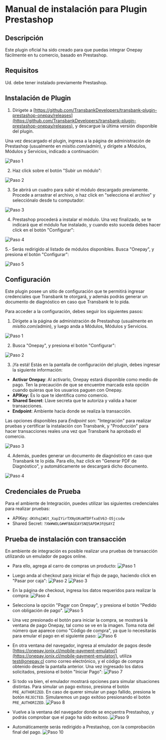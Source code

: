 # Manual de instalación para Plugin Prestashop

## Descripción

Este plugin oficial ha sido creado para que puedas integrar Onepay fácilmente en tu comercio, basado en Prestashop.

## Requisitos

Ud. debe tener instalado previamente Prestashop.

## Instalación de Plugin

1. Dirígete a [https://github.com/TransbankDevelopers/transbank-plugin-prestashop-onepay/releases](https://github.com/TransbankDevelopers/transbank-plugin-prestashop-onepay/releases), y descargue la última versión disponible del plugin.

  Una vez descargado el plugin, ingresa a la página de administración de Prestashop (usualmente en _misitio.com_/admin), y dirígete a Módulos, Módulos y Servicios, indicado a continuación:

  ![Paso 1](img/paso1.png)
  
2. Haz click sobre el botón "Subir un módulo":

  ![Paso 2](img/paso2.png)
  
3. Se abrirá un cuadro para subir el módulo descargado previamente. Procede a arrastrar el archivo, o haz click en "selecciona el archivo" y selecciónalo desde tu computador:

  ![Paso 3](img/paso3.png)

4. Prestashop procederá a instalar el módulo. Una vez finalizado, se te indicará que el módulo fue instalado, y cuando esto suceda debes hacer click en el botón "Configurar":

  ![Paso 4](img/paso4.png)

5.- Serás redirigido al listado de módulos disponibles. Busca "Onepay", y presiona el botón "Configurar":

  ![Paso 5](img/paso5.png)

## Configuración

Este plugin posee un sitio de configuración que te permitirá ingresar credenciales que Transbank te otorgará, y además podrás generar un documento de diagnóstico en caso que Transbank te lo pida.

Para acceder a la configuración, debes seguir los siguientes pasos:

1. Dirígete a la página de administración de Prestashop (usualmente en _misitio.com_/admin), y luego anda a Módulos, Módulos y Servicios.

  ![Paso 1](img/paso1.png)

2. Busca "Onepay", y presiona el botón "Configurar":

  ![Paso 2](img/paso5.png)
  
3. ¡Ya está! Estás en la pantalla de configuración del plugin, debes ingresar la siguiente información:
  * **Activar Onepay**: Al activarlo, Onepay estará disponible como medio de pago. Ten la precaución de que se encuentre marcada esta opción cuando quieras que los usuarios paguen con Onepay.
  * **APIKey**: Es lo que te identifica como comercio.
  * **Shared Secret**: Llave secreta que te autoriza y valida a hacer transacciones.
  * **Endpoint**: Ambiente hacia donde se realiza la transacción. 

  Las opciones disponibles para _Endpoint_ son: "Integración" para realizar pruebas y certificar la instalación con Transbank, y "Producción" para hacer transacciones reales una vez que Transbank ha aprobado el comercio.

  ![Paso 3](img/paso6.png)
  
4. Además, puedes generar un documento de diagnóstico en caso que Transbank te lo pida. Para ello, haz click en "Generar PDF de Diagnóstico", y automáticamente se descargará dicho documento.

  ![Paso 4](img/paso7.png)

## Credenciales de Prueba

Para el ambiente de Integración, puedes utilizar las siguientes credenciales para realizar pruebas:

* APIKey: `dKVhq1WGt_XapIYirTXNyUKoWTDFfxaEV63-O5jcsdw`
* Shared Secret: `?XW#WOLG##FBAGEAYSNQ5APD#JF@$AYZ`


## Prueba de instalación con transacción

En ambiente de integración es posible realizar una pruebas de transacción utilizando un emulador de pagos online.

* Para ello, agrega al carro de compras un producto:
  ![Paso 1](img/emu1.png)

* Luego anda al checkout para iniciar el flujo de pago, haciendo click en "Pasar por caja":
  ![Paso 2](img/emu2.png)
  ![Paso 3](img/emu3.png)
  
* En la página de checkout, ingresa los datos requeridos para realizar la compra:
  ![Paso 4](img/emu4.png)

* Selecciona la opción "Pagar con Onepay", y presiona el botón "Pedido con obligación de pago".
  ![Paso 5](img/emu5.png)

* Una vez presionado el botón para iniciar la compra, se mostrará la ventana de pago Onepay, tal como se ve en la imagen. Toma nota del número que aparece como "Código de compra", ya que lo necesitarás para emular el pago en el siguiente paso:
  ![Paso 6](img/emu6.png)
  
* En otra ventana del navegador, ingresa al emulador de pagos desde [https://onepay.ionix.cl/mobile-payment-emulator/](https://onepay.ionix.cl/mobile-payment-emulator/), utiliza test@onepay.cl como correo electrónico, y el código de compra obtenido desde la pantalla anterior. Una vez ingresado los datos solicitados, presiona el botón "Iniciar Pago":
  ![Paso 7](img/emu7.png)
  
* Si todo va bien, el emulador mostrará opciones para simular situaciones distintas. Para simular un pago exitoso, presiona el botón `PRE_AUTHORIZED`. En caso de querer simular un pago fallido, presiona le botón `REJECTED`. Simularemos un pago exitóso presionando el botón `PRE_AUTHORIZED`.
  ![Paso 8](img/emu8.png)
  
* Vuelve a la ventana del navegador donde se encuentra Prestashop, y podrás comprobar que el pago ha sido exitoso.
 ![Paso 9](img/emu9.png)

* Automáticamente serás redirigido a Prestashop, con la comprobación final del pago.
 ![Paso 10](img/emu10.png)